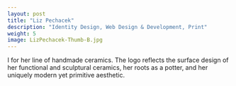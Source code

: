 ```yaml
---
layout: post
title: "Liz Pechacek"
description: "Identity Design, Web Design & Development, Print"
weight: 5
image: LizPechacek-Thumb-B.jpg
---
```

I for her line of handmade ceramics. The logo reflects the surface design of her functional and sculptural ceramics, her roots as a potter, and her uniquely modern yet primitive aesthetic. 